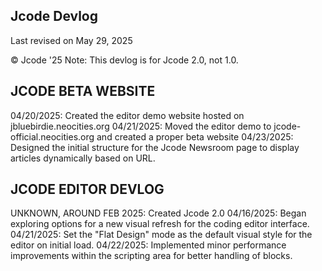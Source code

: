 ## Jcode Devlog
Last revised on May 29, 2025

© Jcode '25
Note: This devlog is for Jcode 2.0, not 1.0.

## JCODE BETA WEBSITE
04/20/2025: Created the editor demo website hosted on jbluebirdie.neocities.org
04/21/2025: Moved the editor demo to jcode-official.neocities.org and created a proper beta website
04/23/2025: Designed the initial structure for the Jcode Newsroom page to display articles dynamically based on URL.
## JCODE EDITOR DEVLOG
UNKNOWN, AROUND FEB 2025: Created Jcode 2.0
04/16/2025: Began exploring options for a new visual refresh for the coding editor interface.
04/21/2025: Set the "Flat Design" mode as the default visual style for the editor on initial load.
04/22/2025: Implemented minor performance improvements within the scripting area for better handling of blocks.
